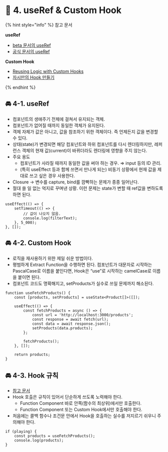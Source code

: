 # 🌈 4. useRef & Custom Hook

{% hint style="info" %}
참고 문서

**useRef**
- [beta 문서의 useRef](https://beta.reactjs.org/reference/react/useRef)
- [공식 문서의 useRef](https://ko.reactjs.org/docs/hooks-reference.html#useref)

**Custom Hook**
- [Reusing Logic with Custom Hooks](https://beta.reactjs.org/learn/reusing-logic-with-custom-hooks)
- [자시만의 Hook 만들기](https://ko.reactjs.org/docs/hooks-custom.html)

{% endhint %}

## 🚘 4-1. useRef

- 컴포넌트의 생애주기 전체에 걸쳐서 유지되는 객체.
- 컴포넌트가 없어질 때까지 동일한 객체가 유지된다.
- 객체 자체가 값은 아니고, 값을 참조하기 위한 객체이다. 즉 언제든지 값을 변경할 수 있다.
- 상태(state)가 변경되면 해당 컴포넌트와 하위 컴포넌트를 다시 렌더링하지만, 레퍼런스 객체의 현재 값(current)이 바뀌더라도 렌더링에 영향을 주지 않는다.
- 주요 용도
    - 컴포넌트가 사라질 때까지 동일한 값을 써야 하는 경우. ⇒ input 등의 ID 관리.
    - (특히 useEffect 등과 함께 쓰면서 만나게 되는) 비동기 상황에서 현재 값을 제대로 쓰고 싶은 경우 사용한다.
- Closure → 변수를 capture, bind를 깜빡하는 문제가 종종 일어난다.
- 절대 쓸 일 없는 억지로 꾸며낸 상황. 이런 문제는 state가 변할 때 ref값을 변하도록 하면 된다.

```tsx
useEffect(() => {
	setTimeout(() => {
		// 값이 나오지 않음.
		console.log(filterText);
	}, 5_000);
}, []);
```

## 🚘 4-2. Custom Hook

- 로직을 재사용하기 위한 제일 쉬운 방법이다.
- 평범하게 Extract Function을 수행하면 된다. 컴포넌트가 대문자로 시작하는 PascalCase로 이름을 붙인다면, Hook은 “use”로 시작하는 camelCase로 이름을 붙이면 된다.
- 컴포넌트 코드도 명확해지고, setProducts가 실수로 쓰일 문제까지 해소된다.

```tsx
function useFetchProducts() {
	const [products, setProducts] = useState<Product[]>([]);
	
	useEffect(() => {
		const fetchProducts = async () => {
			const url = 'http://localhost:3000/products';
			const response = await fetch(url);
			const data = await response.json();
			setProducts(data.products);
		};

		fetchProducts();
	}, []);

	return products;
}
```

## 🚘 4-3. Hook 규칙

- [참고 문서](https://ko.reactjs.org/docs/hooks-rules.html)
- Hook 호출은 규칙이 있어서 단순하게 쓰도록 노력해야 한다.
    - Function Component 바로 안쪽(함수의 최상위)에서만 호출한다.
    - Function Component 또는 Custom Hook에서만 호출해야 한다.
- 처음에는 콜백 함수나 조건문 안에서 Hook을 호출하는 실수를 저지르기 쉬우니 주의해야 한다.

```tsx
if (playing) {
	const products = useFetchProducts();
	console.log(products);
}
```